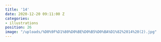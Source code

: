 ```yaml
---
title: '14'
date: 2020-12-20 09:11:00 Z
categories:
- illustrations
position: 26
image: "/uploads/%D0%9F%D1%80%D0%BE%D0%B5%D0%BA%D1%82%2014%20(2).jpg"
---
```



